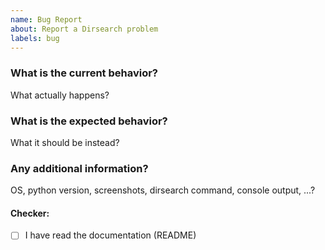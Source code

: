 ```yaml
---
name: Bug Report
about: Report a Dirsearch problem
labels: bug
---
```


### What is the current behavior?

What actually happens?

### What is the expected behavior?

What it should be instead?

### Any additional information?

OS, python version, screenshots, dirsearch command, console output, ...?

#### Checker:
 - [ ] I have read the documentation (README)

